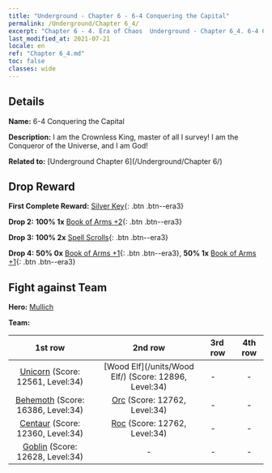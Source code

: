 ```yaml
---
title: "Underground - Chapter 6 - 6-4 Conquering the Capital"
permalink: /Underground/Chapter 6_4/
excerpt: "Chapter 6 - 4. Era of Chaos  Underground - Chapter 6_4. 6-4 Conquering the Capital"
last_modified_at: 2021-07-21
locale: en
ref: "Chapter 6_4.md"
toc: false
classes: wide
---
```


## Details

 **Name:** 6-4 Conquering the Capital

 **Description:** I am the Crownless King, master of all I survey! I am the Conqueror of the Universe, and I am God!

 **Related to:** [Underground Chapter 6](/Underground/Chapter 6/)

## Drop Reward

 **First Complete Reward:** [Silver Key](/Items/con_693/){: .btn .btn--era3}

 **Drop 2:** **100% 1x** [Book of Arms +2](/Items/mat_32/){: .btn .btn--era3}

 **Drop 3:** **100% 2x** [Spell Scrolls](/Items/con_694/){: .btn .btn--era3}

 **Drop 4:** **50% 0x** [Book of Arms +1](/Items/mat_25/){: .btn .btn--era3}, **50% 1x** [Book of Arms +1](/Items/mat_25/){: .btn .btn--era3}


## Fight against Team
 **Hero:** [Mullich](/heroes/Mullich/)

 **Team:**


  | 1st row | 2nd row | 3rd row | 4th row |
  |:----:|:----:|:----|:----:|
  | [Unicorn](/units/Unicorn/) (Score: 12561, Level:34)  | [Wood Elf](/units/Wood Elf/) (Score: 12896, Level:34)  | - | - |
  | [Behemoth](/units/Behemoth/) (Score: 16386, Level:34)  | [Orc](/units/Orc/) (Score: 12762, Level:34)  | - | - |
  | [Centaur](/units/Centaur/) (Score: 12360, Level:34)  | [Roc](/units/Roc/) (Score: 12762, Level:34)  | - | - |
  | [Goblin](/units/Goblin/) (Score: 12628, Level:34)  | - | - | - |


